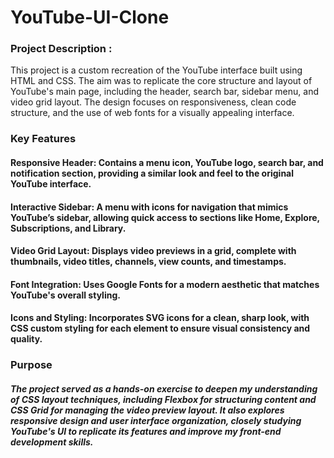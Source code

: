 # YouTube-UI-Clone
### Project Description :
This project is a custom recreation of the YouTube interface built using HTML and CSS. The aim was to replicate the core structure and layout of YouTube's main page, including the header, search bar, sidebar menu, and video grid layout. The design focuses on responsiveness, clean code structure, and the use of web fonts for a visually appealing interface.

### Key Features
#### Responsive Header:  Contains a menu icon, YouTube logo, search bar, and notification section, providing a similar look and feel to the original YouTube interface.
#### Interactive Sidebar: A menu with icons for navigation that mimics YouTube’s sidebar, allowing quick access to sections like Home, Explore, Subscriptions, and Library.
#### Video Grid Layout: Displays video previews in a grid, complete with thumbnails, video titles, channels, view counts, and timestamps.
#### Font Integration: Uses Google Fonts for a modern aesthetic that matches YouTube's overall styling.
#### Icons and Styling: Incorporates SVG icons for a clean, sharp look, with CSS custom styling for each element to ensure visual consistency and quality.
### Purpose
##### The project served as a hands-on exercise to deepen my understanding of CSS layout techniques, including Flexbox for structuring content and CSS Grid for managing the video preview layout. It also explores responsive design and user interface organization, closely studying YouTube's UI to replicate its features and improve my front-end development skills.
